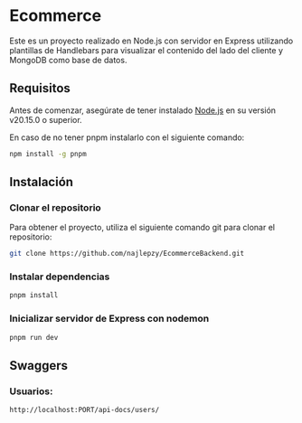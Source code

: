 # Ecommerce

Este es un proyecto realizado en Node.js con servidor en Express utilizando plantillas de Handlebars para visualizar el contenido del lado del cliente y MongoDB como base de datos.

## Requisitos

Antes de comenzar, asegúrate de tener instalado [Node.js](https://nodejs.org/) en su versión v20.15.0 o superior.

En caso de no tener pnpm instalarlo con el siguiente comando:

```bash
npm install -g pnpm
```

## Instalación

### Clonar el repositorio

Para obtener el proyecto, utiliza el siguiente comando git para clonar el repositorio:

```bash
git clone https://github.com/najlepzy/EcommerceBackend.git
```

### Instalar dependencias

```bash
pnpm install
```

### Inicializar servidor de Express con nodemon

```bash
pnpm run dev
```

## Swaggers

### Usuarios: 
```bash
http://localhost:PORT/api-docs/users/
```
